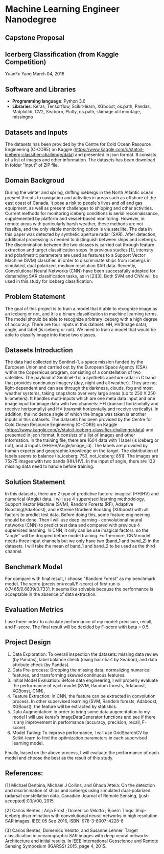 
# Machine Learning Engineer Nanodegree
## Capstone Proposal
## Icerberg Classification (from Kaggle Competition)
YuanFu Yang
March 04, 2018

## Software and Libraries
* **Programming language**: Python 3.6
* **Libraries**: Keras, Tensorflow, Scikit-learn, XGboost, os.path, Pandas, Matplotlib, CV2, Seaborn, Plotly, os.path, skimage.util.montage, missingno

## Datasets and Inputs
The datasets has been provided by the Centre for Cold Ocean Resource Engineering (C-CORE) on Kaggle (https://www.kaggle.com/c/statoil-iceberg-classifier-challenge/data) and presented in json format. It consists of a list of images and other information. The datasets has been download in folder "input" of ZIP file.

## Domain Backgroud
During the winter and spring, drifting icebergs in the North Atlantic ocean present threats to navigation and activities in areas such as offshore of the east coast of Canada. It pose a risk to people's lives and oil and gas equipment, as well as present challenges to shipping and other activities. Current methods for monitoring iceberg conditions is aerial reconnaissance, supplemented by platform and vessel-based monitoring. However, in remote areas with particularly harsh weather, these methods are not feasible, and the only viable monitoring option is via satellite. The data in this paper was detected by synthetic aperture radar (SAR). After detection, additional processing is needed to distinguish between ships and icebergs. The discrimination between the two classes is carried out through feature extraction and target classification steps. In previous studies [1], intensity and polarimetric parameters are used as features to a Support Vector Machine (SVM) classifier, in order to discriminate ships from icebergs in simulated, dual polarized, medium resolution SAR data. Recently, Convolutional Neural Networks (CNN) have been successfully adopted for demanding SAR classification tasks, as in [2][3]. Both SVM and CNN will be used in this study for iceberg classification.
## Problem Statement
The goal of this project is to train a model that it able to recognize image as an iceberg or not, and it is a binary classification in machine learning terms. The model should be able to recognize arbitrary iceberg with a high degree of accuracy. There are four inputs in this dataset: HH, HV(Image data), angle, and label (is iceberg or not). We need to train a model that would be able to classify image into these two classes.

## Datasets Introduction
The data had collected by Sentinel-1, a space mission funded by the European Union and carried out by the European Space Agency (ESA) within the Copernicus program, consisting of a constellation of two satellites. The payload of Sentinel-1 is a synthetic aperture radar in C band that provides continuous imagery (day, night and all weather). They are not light-dependent and can see through the darkness, clouds, fog and most weather systems, taking snapshots over very large areas (up to 250 X 250 kilometers). It handles multi-inputs which are one meta data input and one image input for image data with two channels: HH (transmit horizontally and receive horizontally) and HV (transmit horizontally and receive vertically). In addition, the incidence angle of which the image was taken is another inputs in this datasets. The datasets has been provided by the Centre for Cold Ocean Resource Engineering (C-CORE) on Kaggle (https://www.kaggle.com/c/statoil-iceberg-classifier-challenge/data) and presented in json format. It consists of a list of images and other information. In the training file, there are 1604 data with 1 label (is iceberg or not), and 4 inputs (HH/HV/Angle/image_id). The labels are provided by human experts and geographic knowledge on the target. The distribution of labels seems to balance (Is_iceberg: 753, not_iceberg: 851). The images are 75x75 images with two bands (HH/HV). In the input of angle, there are 133 missing data need to handle before training. 
## Solution Statement
In this datasets, there are 2 type of predictive factors: imagical (HH/HV) and numerical (Angle) data. I will use 4 supervised learning methodology, Support Vector Machine (SVM), Random Forests (RF), Adaptive Boosting(AdaBoost), and eXtreme Gradient Boosting (XGboost) with all factors to predict test data. Before doing this, some feature engineering should be done. Then I will use deep learning - convolutional neural networks (CNN) to predict test data and compared with previous 4 supervised learning. In CNN, it only can be use imagical factors, so the "angle" will be dropped before model training. Furthermore, CNN model needs three input channels but we only have two (band_1 and band_2) in the datasets. I will take the mean of band_1 and band_2 to be used as the third channel. 
## Benchmark Model
For compare with final result, I choose "Random Forest" as my benchmark model. The score (precision/recall/F-score) of first run is 0.7465/0.6839/0.7331. It seems like solvable because the performance is acceptable in the absence of data extraction. 

## Evaluation Metrics
I use three index to calculate performance of my model: precision, recall, and F-score. The final result will be decided by F-score with beta = 0.5. 

## Project Design

1. Data Exploration: To overall inspection the datasets: missing data review (by Pandas), label balance check (using bar chart by Seabon), and data attribute check (by Pandas).
2. Data Pre-process: Dropping the missing data, normalizing numerical features, and transforming skewed continuous features.
3. Initial Model Evaluation: Before data engineering, I will properly evaluate the performance of each model (SVM, Random forests, Adaboost, XGBoost, CNN).
4. Feature Extraction: In CNN, the feature can be extracted in convolution process. In other supervised learning (SVM, Random forests, Adaboost, XGBoost), the feature will be extracted by statistics.
5. Data Augmentation: In order to bring some data augmentation to my model I will use keras's ImageDataGenerator functions and see if there is any improvement in performance (accuracy, precision, recall, F-score).
6. Model Tuning: To improve performance, I will use GridSearchCV by Scikit-learn to find the optimization parameters in each supervised learning model.

Finally, based on the above process, I will evaluate the performance of each model and choose the best as the result of this study.
## References: 

[1] Michael Denbina, Michael J Collins, and Ghada Atteia: On the detection and discrimination of ships and icebergs using simulated dual-polarized radarsat constellation data. Canadian Journal of Remote Sensing, (just-accepted):00¡V00, 2015. 

[2] Carlos Bentes ; Anja Frost ; Domenico Velotto ; Bjoern Tings: Ship-iceberg discrimination with convolutional neural networks in high resolution SAR images. IEEE 05 Sep 2016, ISBN: 978-3-8007-4228-8 

[3] Carlos Bentes, Domenico Velotto, and Susanne Lehner. Target classification in oceanographic SAR images with deep neural networks: Architecture and initial results. In IEEE International Geoscience and Remote Sensing Symposium (IGARSS) 2015, page 4, 2015. 
